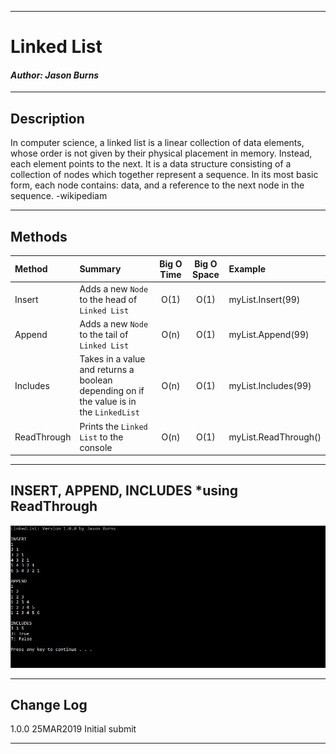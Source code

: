 ------------------------------

# Linked List
#### *Author: Jason Burns*

------------------------------

## Description
In computer science, a linked list is a linear collection of data elements, whose order is not given by their physical placement in memory. Instead, each element points to the next. It is a data structure consisting of a collection of nodes which together represent a sequence. In its most basic form, each node contains: data, and a reference to the next node in the sequence. -wikipediam

------------------------------

## Methods

| Method | Summary | Big O Time | Big O Space | Example | 
| :----------- | :----------- | :-------------: | :-------------: | :----------- |
| Insert | Adds a new `Node` to the head of `Linked List` | O(1) | O(1) | myList.Insert(99) |
| Append | Adds a new `Node` to the tail of `Linked List` | O(n) | O(1) | myList.Append(99) |
| Includes | Takes in a value and returns a boolean depending on if the value is in the `LinkedList` | O(n) | O(1) | myList.Includes(99) |
| ReadThrough | Prints the `Linked List` to the console | O(n) | O(1) | myList.ReadThrough() |



------------------------------

## INSERT, APPEND, INCLUDES *using ReadThrough
![singly_linked_list_0](https://github.com/jasonb315/data-structures-and-algorithms-dn/blob/master/assets/singly_linked_list_0.JPG) <br>


------------------------------

## Change Log
1.0.0 25MAR2019 Initial submit

------------------------------